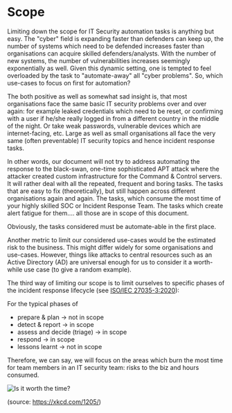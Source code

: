 # Scope

Limiting down the scope for IT Security automation tasks is anything but easy. The "cyber" field is expanding faster than defenders can keep up, the number of systems which need to be defended increases faster than organisations can acquire skilled defenders/analysts. With the number of new systems,  the number of vulnerabilities increases seemingly exponentially as well. Given this dynamic setting, one is tempted to feel overloaded by the task to "automate-away" all "cyber problems". So, which use-cases to focus on first for automation?

The both positive as well as somewhat sad insight is, that most organisations face the same basic IT security problems over and over again: for example leaked credentials which need to be reset, or confirming with a user if he/she really logged in from a different country in the middle of the night. Or take weak passwords, vulnerable devices which are internet-facing, etc. Large as well as small organisations all face the very same (often preventable) IT security topics and hence incident response tasks.

In other words, our document will not try to address automating the response to the black-swan, one-time sophisticated  APT attack where the attacker created custom infrastructure for the Command & Control servers. It will rather deal with all the repeated, frequent and boring tasks. The tasks that are easy to fix (theoretically), but still happen across different organisations again and again. The tasks, which consume the most time of your highly skilled SOC or Incident Response Team. The tasks which create alert fatigue for them.... all those are in scope of this document.

Obviously, the tasks considered must be automate-able in the first place.

Another metric to limit our considered use-cases would be the estimated risk to the business. This might differ widely for some organisations and use-cases. However, things like attacks to central resources such as an Active Directory (AD) are universal enough for us to consider it a worth-while use case (to give a random example).

The third way of limiting our scope is to limit ourselves to specific phases of the incident response lifecycle (see [ISO/IEC 27035-3:2020](https://www.iso.org/standard/74033.html)):

For the typical phases of

* prepare & plan →  not in scope
* detect & report → in scope
* assess and decide (triage) → in scope
* respond → in scope
* lessons learnt → not in scope

Therefore, we can say, we will focus on the areas which burn the most time for team members in an IT security team: risks to the biz and hours consumed.

![Is it worth the time?](https://xkcd.com/1205/)

(source: https://xkcd.com/1205/)
